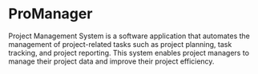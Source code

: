 # ProManager
Project Management System is a software application that automates the management of project-related tasks such as project planning, task tracking, and project reporting. This system enables project managers to manage their project data and improve their project efficiency.
